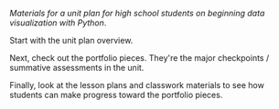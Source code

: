 *Materials for a unit plan for high school students on beginning data visualization with Python*.  

Start with the unit plan overview.  

Next, check out the portfolio pieces. They're the major checkpoints / summative assessments in the unit.  

Finally, look at the lesson plans and classwork materials to see how students can make progress toward the portfolio pieces.